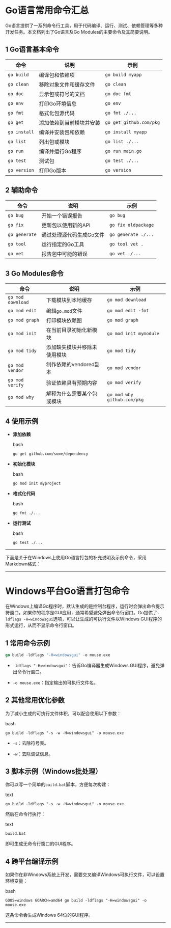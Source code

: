 # Go语言常用命令汇总

Go语言提供了一系列命令行工具，用于代码编译、运行、测试、依赖管理等多种开发任务。本文档列出了Go语言及Go Modules的主要命令及其简要说明。

## 1 Go语言基本命令

| 命令           | 说明           | 示例                      |
| ------------ | ------------ | ----------------------- |
| `go build`   | 编译包和依赖项      | `go build myapp`        |
| `go clean`   | 移除对象文件和缓存文件  | `go clean`              |
| `go doc`     | 显示包或符号的文档    | `go doc fmt`            |
| `go env`     | 打印Go环境信息     | `go env`                |
| `go fmt`     | 格式化包源代码      | `go fmt ./...`          |
| `go get`     | 添加依赖到当前模块并安装 | `go get github.com/pkg` |
| `go install` | 编译并安装包和依赖    | `go install myapp`      |
| `go list`    | 列出包或模块       | `go list ./...`         |
| `go run`     | 编译并运行Go程序    | `go run main.go`        |
| `go test`    | 测试包          | `go test ./...`         |
| `go version` | 打印Go版本       | `go version`            |

## 2 辅助命令

|命令|说明|示例|
|---|---|---|
|`go bug`|开始一个错误报告|`go bug`|
|`go fix`|更新包以使用新的API|`go fix oldpackage`|
|`go generate`|通过处理源代码生成Go文件|`go generate ./...`|
|`go tool`|运行指定的Go工具|`go tool vet .`|
|`go vet`|报告包中可能的错误|`go vet ./...`|

## 3 Go Modules命令

|命令|说明|示例|
|---|---|---|
|`go mod download`|下载模块到本地缓存|`go mod download`|
|`go mod edit`|编辑`go.mod`文件|`go mod edit -fmt`|
|`go mod graph`|打印模块依赖图|`go mod graph`|
|`go mod init`|在当前目录初始化新模块|`go mod init mymodule`|
|`go mod tidy`|添加缺失模块并移除未使用模块|`go mod tidy`|
|`go mod vendor`|制作依赖的vendored副本|`go mod vendor`|
|`go mod verify`|验证依赖具有预期内容|`go mod verify`|
|`go mod why`|解释为什么需要某个包或模块|`go mod why github.com/pkg`|

## 4 使用示例

- **添加依赖**

    bash

    `go get github.com/some/dependency`

- **初始化模块**

    bash

    `go mod init myproject`

- **格式化代码**

    bash

    `go fmt ./...`

- **运行测试**

    bash

    `go test ./...`

---

下面是关于在Windows上使用Go语言打包的补充说明及示例命令，采用Markdown格式：

---

# Windows平台Go语言打包命令

在Windows上编译Go程序时，默认生成的是控制台程序，运行时会弹出命令提示符窗口。如果你的程序是GUI应用，通常希望避免弹出命令行窗口。Go提供了`-ldflags -H=windowsgui`选项，可以让生成的可执行文件以Windows GUI程序的形式运行，从而不显示命令行窗口。

## 1 常用命令示例

```go
go build -ldflags "-H=windowsgui" -o mouse.exe
```

- `-ldflags "-H=windowsgui"`：告诉Go编译器生成Windows GUI程序，避免弹出命令行窗口。
    
- `-o mouse.exe`：指定输出的可执行文件名。

## 2 其他常用优化参数

为了减小生成的可执行文件体积，可以配合使用以下参数：

bash

`go build -ldflags "-s -w -H=windowsgui" -o mouse.exe`

- `-s`：去除符号表。
    
- `-w`：去除调试信息。

## 3 脚本示例（Windows批处理）

你可以写一个简单的`build.bat`脚本，方便每次构建：

text

`go build -ldflags "-s -w -H=windowsgui" -o mouse.exe`

然后在命令行执行：

text

`build.bat`

即可生成无命令行窗口的GUI程序。

## 4 跨平台编译示例

如果你在非Windows系统上开发，需要交叉编译Windows可执行文件，可以设置环境变量：

bash

`GOOS=windows GOARCH=amd64 go build -ldflags "-H=windowsgui" -o mouse.exe`

这条命令会生成Windows 64位的GUI程序。

---

